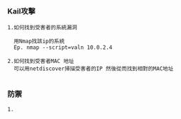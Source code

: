### Kail攻擊
```
1.如何找到受害者的系統漏洞

  用Nmap找該ip的系統
  Ep. nmap --script=valn 10.0.2.4 
  
2.如何找到受害者MAC 地址
  可以用netdiscover掃描受害者的IP 然後從而找到相對的MAC地址
  
```

### 防禦
```
1.
